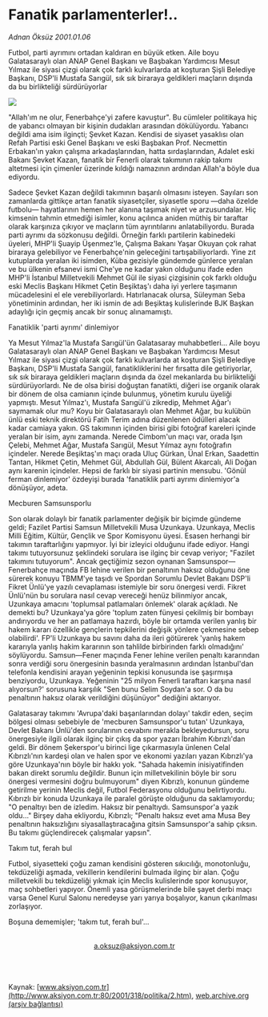 # Fanatik parlamenterler!..

*Adnan Öksüz 2001.01.06*

<div>
 <p class="spot">
  Futbol, parti ayrımını ortadan kaldıran en büyük etken. Aile boyu Galatasaraylı olan ANAP Genel Başkanı ve Başbakan Yardımcısı Mesut Yılmaz ile siyasi çizgi olarak çok farklı kulvarlarda at koşturan Şişli Belediye Başkanı, DSP'li Mustafa Sarıgül, sık sık biraraya geldikleri maçların dışında da bu birlikteliği sürdürüyorlar
 </p>
 <p class="metin">
 </p>
 <img border="0" src="/web/20020325033525im_/http://www.aksiyon.com.tr/2001/318/resimler/fanatik.jpg"/>
 <p class="metin">
  "Allah'ım ne olur, Fenerbahçe'yi zafere kavuştur". Bu cümleler politikaya hiç de yabancı olmayan bir kişinin dudakları arasından dökülüyordu. Yabancı değildi ama isim ilginçti; Şevket Kazan. Kendisi de siyaset yasaklısı olan Refah Partisi eski Genel Başkanı ve eski Başbakan Prof. Necmettin Erbakan'ın yakın çalışma arkadaşlarından, hatta sırdaşlarından, Adalet eski Bakanı Şevket Kazan, fanatik bir Fenerli olarak takımının rakip takımı altetmesi için çimenler üzerinde kıldığı namazının ardından Allah'a böyle dua ediyordu.
 </p>
 <p class="metin">
  Sadece Şevket Kazan değildi takımının başarılı olmasını isteyen. Sayıları son zamanlarda gittikçe artan fanatik siyasetçiler, siyasetle sporu —daha özelde futbolu— hayatlarının hemen her alanına taşımak niyet ve arzusundalar. Hiç kimsenin tahmin etmediği isimler, konu açılınca aniden müthiş bir taraftar olarak karşınıza çıkıyor ve maçların tüm ayrıntılarını anlatabiliyordu. Burada parti ayrımı da sözkonusu değildi. Örneğin farklı partilerin kabinedeki üyeleri, MHP'li Şuayip Üşenmez'le, Çalışma Bakanı Yaşar Okuyan çok rahat biraraya gelebiliyor ve Fenerbahçe'nin geleceğini tartışabiliyorlardı. Yine zıt kutuplarda yeralan iki isimden, Küba gezisiyle gündemde günlerce yeralan ve bu ülkenin efsanevi ismi Che'ye ne kadar yakın olduğunu ifade eden MHP'li İstanbul Milletvekili Mehmet Gül ile siyasi çizgisinin çok farklı olduğu eski Meclis Başkanı  Hikmet Çetin Beşiktaş'ı daha iyi yerlere taşımanın mücadelesini el ele verebiliyorlardı. Hatırlanacak olursa, Süleyman Seba yönetiminin ardından, her iki ismin de adı Beşiktaş kulislerinde BJK Başkan adaylığı için geçmiş ancak bir sonuç alınamamıştı.
 </p>
 <p class="arabaslik">
  Fanatiklik 'parti ayrımı' dinlemiyor
 </p>
 <p class="metin">
  Ya Mesut Yılmaz'la Mustafa Sarıgül'ün Galatasaray muhabbetleri... Aile boyu Galatasaraylı olan ANAP Genel Başkanı ve Başbakan Yardımcısı Mesut Yılmaz ile siyasi çizgi olarak çok farklı kulvarlarda at koşturan Şişli Belediye Başkanı, DSP'li Mustafa Sarıgül, fanatikliklerini her fırsatta dile getiriyorlar, sık sık biraraya geldikleri maçların dışında da özel mekanlarda bu birlikteliği sürdürüyorlardı. Ne de olsa birisi doğuştan fanatikti, diğeri ise organik olarak bir dönem de olsa camianın içinde bulunmuş, yönetim kurulu üyeliği yapmıştı. Mesut Yılmaz'ı, Mustafa Sarıgül'ü zikredip, Mehmet Ağar'ı saymamak olur mu? Koyu bir Galatasaraylı olan Mehmet Ağar, bu kulübün ünlü eski teknik direktörü Fatih Terim adına düzenlenen ödülleri alacak kadar camiaya yakın. GS takımının içinden birisi gibi fotoğraf kareleri içinde yeralan bir isim, aynı zamanda. Nerede Cimbom'un maçı var, orada Işın Çelebi, Mehmet Ağar, Mustafa Sarıgül, Mesut Yılmaz aynı fotoğrafın içindeler. Nerede Beşiktaş'ın maçı orada Uluç Gürkan, Ünal Erkan, Saadettin Tantan, Hikmet Çetin, Mehmet Gül, Abdullah Gül, Bülent Akarcalı, Ali Doğan aynı karenin içindeler. Hepsi de farklı bir siyasi partinin mensubu. 'Gönül ferman dinlemiyor' özdeyişi burada 'fanatiklik parti ayrımı dinlemiyor'a dönüşüyor, adeta.
 </p>
 <p class="arabaslik">
  Mecburen Samsunsporlu
 </p>
 <p class="metin">
  Son olarak dolaylı bir fanatik parlamenter değişik bir biçimde gündeme geldi; Fazilet Partisi Samsun Milletvekili Musa Uzunkaya. Uzunkaya, Meclis Milli Eğitim, Kültür, Gençlik ve Spor Komisyonu üyesi. Esasen herhangi bir takımın taraftarlığını yapmıyor. İyi bir izleyici olduğunu ifade ediyor. Hangi takımı tutuyorsunuz şeklindeki sorulara ise ilginç bir cevap veriyor; "Fazilet takımını tutuyorum". Ancak geçtiğimiz sezon oynanan Samsunspor—Fenerbahçe maçında FB lehine verilen bir penaltının haksız olduğunu öne sürerek konuyu TBMM'ye taşıdı ve Spordan Sorumlu Devlet Bakanı DSP'li Fikret Ünlü'ye yazılı cevaplaması istemiyle bir soru önergesi verdi. Fikret Ünlü'nün bu sorulara nasıl cevap vereceği henüz bilinmiyor ancak, Uzunkaya amacını 'toplumsal patlamaları önlemek' olarak açıkladı. Ne demekti bu? Uzunkaya'ya göre 'toplum zaten fünyesi çekilmiş bir bombayı andırıyordu ve her an patlamaya hazırdı, böyle bir ortamda verilen yanlış bir hakem kararı özellikle gençlerin tepkilerini değişik yönlere çekmesine sebep olabilirdi'. FP'li Uzunkaya bu savını daha da ileri götürerek 'yanlış hakem kararıyla yanlış hakim kararının son tahlilde birbirinden farklı olmadığını' söylüyordu. Samsun—Fener maçında Fener lehine verilen penaltı kararından sonra verdiği soru önergesinin basında yeralmasının ardından İstanbul'dan telefonla kendisini arayan yeğeninin tepkisi konusunda ise şaşırmışa benziyordu, Uzunkaya. Yeğeninin "25 milyon Fenerli taraftarı karşına nasıl alıyorsun?' sorusuna karşılık "Sen bunu Selim Soydan'a sor. O da bu penaltının haksız olarak verildiğini düşünüyor" dediğini aktarıyor.
 </p>
 <p class="metin">
  Galatasaray takımını 'Avrupa'daki başarılarından dolayı' takdir eden, seçim bölgesi olması sebebiyle de 'mecburen Samsunspor'u tutan' Uzunkaya, Devlet Bakanı Ünlü'den sorularının cevabını merakla bekleyedursun, soru önergesiyle ilgili olarak ilginç bir çıkış da spor yazarı İbrahim Kıbrızlı'dan geldi. Bir dönem Şekerspor'u birinci lige çıkarmasıyla ünlenen Celal Kıbrızlı'nın kardeşi olan ve halen spor ve ekonomi yazıları yazan Kıbrızlı'ya göre Uzunkaya'nın böyle bir hakkı yok. "Sahada hakemin inisiyatifinden bakan direkt sorumlu değildir. Bunun için milletvekilinin böyle bir soru önergesi vermesini doğru bulmuyorum" diyen Kıbrızlı, konunun gündeme getirilme yerinin Meclis değil, Futbol Federasyonu olduğunu belirtiyordu. Kıbrızlı bir konuda Uzunkaya ile paralel görüşte olduğunu da saklamıyordu; "O penaltıyı ben de izledim. Haksız bir penaltıydı. Samsunspor'a yazık oldu..." Birşey daha ekliyordu, Kıbrızlı; "Penaltı haksız evet ama Musa Bey penaltının haksızlığını siyasallaştıracağına gitsin Samsunspor'a sahip çıksın. Bu takımı güçlendirecek çalışmalar yapsın".
 </p>
 <p class="arabaslik">
  Takım tut, ferah bul
 </p>
 <p class="metin">
  Futbol, siyasetteki çoğu zaman kendisini gösteren sıkıcılığı, monotonluğu, tekdüzeliği aşmada, vekillerin kendilerini bulmada ilginç bir alan. Çoğu milletvekili bu tekdüzeliği yıkmak için Meclis kulislerinde spor konuşuyor, maç sohbetleri yapıyor. Önemli yasa görüşmelerinde bile şayet derbi maçı varsa Genel Kurul Salonu neredeyse yarı yarıya boşalıyor, kanun çıkarılması zorlaşıyor.
 </p>
 <p class="metin">
  Boşuna dememişler; 'takım tut, ferah bul'...
 </p>
 <br/>
 <center>
  <a class="anaorta" href="http://web.archive.org/web/20020325033525/mailto:a.oksuz@aksiyon.com.tr">
   a.oksuz@aksiyon.com.tr
  </a>
 </center>
 <br/>
 <br/>
 <br/>
</div>

Kaynak: [www.aksiyon.com.tr](http://www.aksiyon.com.tr:80/2001/318/politika/2.htm), [web.archive.org (arşiv bağlantısı)](http://web.archive.org/web/20020325033525/http://www.aksiyon.com.tr:80/2001/318/politika/2.htm)
